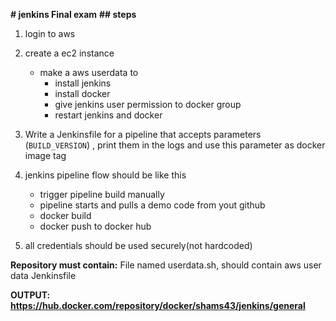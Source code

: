 **# jenkins Final exam**
**## steps**
1. login to aws
2. create a ec2 instance
	- make a aws userdata to 
		- install jenkins 
		- install docker
		- give jenkins user permission to docker group
		- restart jenkins and docker 

3. Write a Jenkinsfile for a pipeline that accepts parameters (`BUILD_VERSION`) , print them in the logs and use this parameter as docker image tag
4. jenkins pipeline flow should be like this
	-	trigger pipeline build manually
	-	pipeline starts and pulls a demo code from yout github
	-	docker build
	-	docker push to docker hub
5. all credentials should be used securely(not hardcoded)

**Repository must contain:**
File named userdata.sh, should contain aws user data
Jenkinsfile

**OUTPUT: https://hub.docker.com/repository/docker/shams43/jenkins/general**
